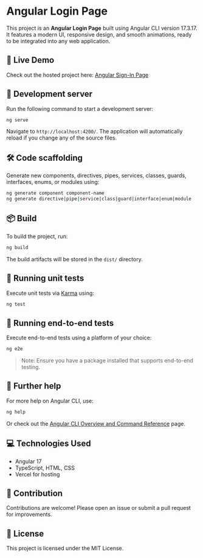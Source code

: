 # Angular Login Page

This project is an **Angular Login Page** built using Angular CLI version 17.3.17. It features a modern UI, responsive design, and smooth animations, ready to be integrated into any web application.

## 🔗 Live Demo

Check out the hosted project here: [Angular Sign-In Page](https://angular-sign-in-page.vercel.app/)

## 🚀 Development server

Run the following command to start a development server:

```bash
ng serve
```

Navigate to `http://localhost:4200/`. The application will automatically reload if you change any of the source files.

## 🛠️ Code scaffolding

Generate new components, directives, pipes, services, classes, guards, interfaces, enums, or modules using:

```bash
ng generate component component-name
ng generate directive|pipe|service|class|guard|interface|enum|module
```

## 📦 Build

To build the project, run:

```bash
ng build
```

The build artifacts will be stored in the `dist/` directory.

## 🧪 Running unit tests

Execute unit tests via [Karma](https://karma-runner.github.io) using:

```bash
ng test
```

## 🧩 Running end-to-end tests

Execute end-to-end tests using a platform of your choice:

```bash
ng e2e
```

> Note: Ensure you have a package installed that supports end-to-end testing.

## 📖 Further help

For more help on Angular CLI, use:

```bash
ng help
```

Or check out the [Angular CLI Overview and Command Reference](https://angular.io/cli) page.

## 💻 Technologies Used

* Angular 17
* TypeScript, HTML, CSS
* Vercel for hosting

## 📌 Contribution

Contributions are welcome! Please open an issue or submit a pull request for improvements.

## 📄 License

This project is licensed under the MIT License.

